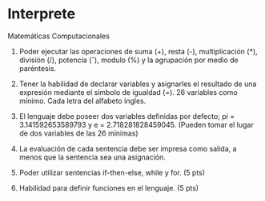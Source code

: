# Interprete
Matemáticas Computacionales

1. Poder ejecutar las operaciones de suma (+), resta (-), multiplicación (*), división (/), potencia (ˆ), modulo (%) y la agrupación por medio de paréntesis.

2. Tener la habilidad de declarar variables y asignarles el resultado de una expresión mediante el símbolo de igualdad (=). 26 variables como mínimo. Cada letra del alfabeto ingles.

3. El lenguaje debe poseer dos variables definidas por defecto; pi = 3.141592653589793 y e = 2.718281828459045. (Pueden tomar el lugar de dos variables de las 26 mínimas)

4. La evaluación de cada sentencia debe ser impresa como salida, a menos que la sentencia sea una asignación.

5. Poder utilizar sentencias if-then-else, while y for. (5 pts)

6. Habilidad para definir funciones en el lenguaje. (5 pts)
